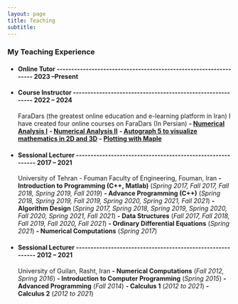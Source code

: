 ```yaml
---
layout: page
title: Teaching
subtitle: 
---
```



### My Teaching Experience

- #### Online Tutor ----------------------------------------------------------------- 2023 –Present
- #### Course Instructor 	----------------------------------------------------------- 2022 – 2024
  FaraDars (the greatest online education and e-learning platform in Iran)
  I have created four online courses on FaraDars (In Persian)
    **- [Numerical Analysis I](https://faradars.org/courses/numerical-analysis-part-i-fvmth129)**
    **- [Numerical Analysis II](https://faradars.org/courses/basics-of-numerical-analysis-second-part-fvmth132)**
    **- [Autograph 5 to visualize mathematics in 2D and 3D](https://faradars.org/courses/drawing-mathematical-shapes-and-graphs-with-autograph-fvmth331)**
    **- [Plotting with Maple](https://faradars.org/courses/plotting-2d-and-3d-graphs-in-maple-fvmth333)**

- #### Sessional Lecturer ----------------------------------------------------------- 2017 – 2021
  University of Tehran - Fouman Faculty of Engineering, Fouman, Iran
  	**- Introduction to Programming (C++, Matlab)**		(_Spring 2017, Fall 2017, Fall 2018, Spring 2019, Fall 2019_)
  	**- Advance Programming (C++)**										(_Spring 2018, Spring 2019, Fall 2019, Spring 2020, Spring 2021, Fall 2021_)
  	**- Algorithm Design**												 	  (_Spring 2017, Spring 2018, Spring 2019, Spring 2020, Fall 2020, Spring 2021, Fall 2021_)
  	**- Data Structures**													  	(_Fall 2017, Fall 2018, Fall 2019, Fall 2020, Fall 2021_)
  	**- Ordinary Differential Equations** 						(_Spring 2021_)
  	**- Numerical Computations** 											(_Spring 2017_)

- #### Sessional Lecturer ----------------------------------------------------------- 2012 – 2021
  University of Guilan, Rasht, Iran
  **- Numerical Computations** 			            (_Fall 2012, Spring 2016_)
  **- Introduction to Computer Programming** 	  (_Spring 2015_)
  **- Advanced Programming**		                (_Fall 2014_)
  **- Calculus 1** 					                    (_2012 to 2021_)
  **- Calculus 2** 					                    (_2012 to 2021_)
